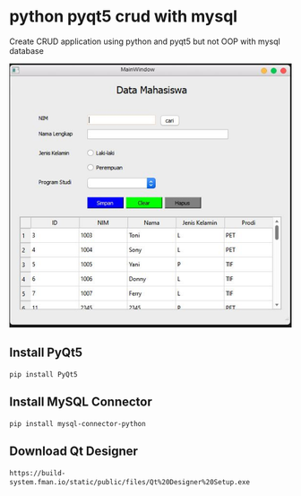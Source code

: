 # python pyqt5 crud with mysql
Create CRUD application using python and pyqt5 but not OOP with mysql database

![entry form](https://github.com/freddywicaksono/python_pyqt5_crud/blob/main/images/form_mahasiswa.JPG?raw=true)

## Install PyQt5
```
pip install PyQt5
```

## Install MySQL Connector
```
pip install mysql-connector-python
```
## Download Qt Designer
```
https://build-system.fman.io/static/public/files/Qt%20Designer%20Setup.exe
```

